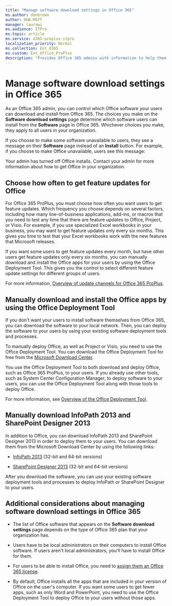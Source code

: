 ```yaml
---
title: "Manage software download settings in Office 365"
ms.author: danbrown
author: DHB-MSFT
manager: laurawi
ms.audience: ITPro
ms.topic: article
ms.service: o365-proplus-itpro
localization_priority: Normal
ms.collection: Ent_O365
ms.custom: Ent_Office_ProPlus
description: "Provides Office 365 admins with information to help them configure software download settings in the Office 365 admin center."
---
```



# Manage software download settings in Office 365

As an Office 365 admin, you can control which Office software your users can download and install from Office 365. The choices you make on the **Software download settings** page determine which software users can install from the **Software** page in Office 365. Whichever choices you make, they apply to all users in your organization. 
  
If you choose to make some software unavailable to users, they see a message on their **Software** page instead of an **Install** button. For example, if you choose to make Office unavailable, users see this message: 
  
   Your admin has turned off Office installs. Contact your admin for more information about how to get Office in your organization. 
  
## Choose how often to get feature updates for Office
For Office 365 ProPlus, you must choose how often you want users to get feature updates. Which frequency you choose depends on several factors, including how many line-of-business applications, add-ins, or macros that you need to test any time that there are feature updates to Office, Project, or Visio. For example, if you use specialized Excel workbooks in your business, you may want to get feature updates only every six months. This gives you time to test that your Excel workbooks work with the new features that Microsoft releases.
  
If you want some users to get feature updates every month, but have other users get feature updates only every six months, you can manually download and install the Office apps for your users by using the Office Deployment Tool. This gives you the control to select different feature update settings for different groups of users.
  
For more information, [Overview of update channels for Office 365 ProPlus](overview-of-update-channels-for-office-365-proplus.md).
  
## Manually download and install the Office apps by using the Office Deployment Tool
If you don't want your users to install software themselves from Office 365, you can download the software to your local network. Then, you can deploy the software to your users by using your existing software deployment tools and processes.
  
To manually deploy Office, as well as Project or Visio, you need to use the Office Deployment Tool. You can download the Office Deployment Tool for free from the [Microsoft Download Center](https://go.microsoft.com/fwlink/p/?LinkID=626065).
  
You use the Office Deployment Tool to both download and deploy Office, such as Office 365 ProPlus, to your users. If you already use other tools, such as System Center Configuration Manager, to deploy software to your users, you can use the Office Deployment Tool along with those tools to deploy Office.
  
For more information, see [Overview of the Office Deployment Tool](overview-of-the-office-2016-deployment-tool.md).
  
## Manually download InfoPath 2013 and SharePoint Designer 2013
In addition to Office, you can download InfoPath 2013 and SharePoint Designer 2013 in order to deploy them to your users. You can download them from the Microsoft Download Center by using the following links:
  
- [InfoPath 2013](https://go.microsoft.com/fwlink/p/?LinkID=626623) (32-bit and 64-bit versions) 
    
- [SharePoint Designer 2013](https://go.microsoft.com/fwlink/p/?LinkID=626622) (32-bit and 64-bit versions) 
    
After you download the software, you can use your existing software deployment tools and processes to deploy InfoPath or SharePoint Designer to your users.
  
## Additional considerations about managing software download settings in Office 365
- The list of Office software that appears on the **Software download settings** page depends on the type of Office 365 plan that your organization has. 
    
- Users have to be local administrators on their computers to install Office software. If users aren't local administrators, you'll have to install Office for them.
    
- For users to be able to install Office, you need to [assign them an Office 365 license](https://support.office.com/article/997596b5-4173-4627-b915-36abac6786dc).
    
- By default, Office installs all the apps that are included in your version of Office on the user's computer. If you want some users to get fewer apps, such as only Word and PowerPoint, you need to use the Office Deployment Tool to deploy Office to your users without those apps.
    
   

